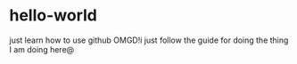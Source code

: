 # hello-world
just learn how to use github
OMGD!i just follow the guide for doing the thing I am doing here@
